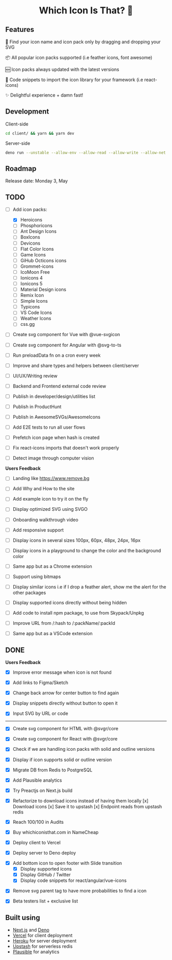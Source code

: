 <div align="center">
  <h1>Which Icon Is That? 🤔</h1>
</div>

## Features

🔎 Find your icon name and icon pack only by dragging and dropping your SVG

📦 All popular icon packs supported (i.e feather icons, font awesome)

🆕 Icon packs always updated with the latest versions

📎 Code snippets to import the icon library for your framework (i.e react-icons)

✨ Delightful experience + damn fast!

## Development

Client-side

```bash
cd client/ && yarn && yarn dev
```

Server-side

```bash
deno run --unstable --allow-env --allow-read --allow-write --allow-net ./server/app.ts
```

## Roadmap

Release date: Monday 3, May

## TODO

- [ ] Add icon packs:

  - [x] Heroicons
  - [ ] Phosphoricons
  - [ ] Ant Design Icons
  - [ ] BoxIcons
  - [ ] Devicons
  - [ ] Flat Color Icons
  - [ ] Game Icons
  - [ ] GiHub Octicons icons
  - [ ] Grommet-icons
  - [ ] IcoMoon Free
  - [ ] Ionicons 4
  - [ ] Ionicons 5
  - [ ] Material Design icons
  - [ ] Remix Icon
  - [ ] Simple Icons
  - [ ] Typicons
  - [ ] VS Code Icons
  - [ ] Weather Icons
  - [ ] css.gg

* [ ] Create svg component for Vue with @vue-svgicon

* [ ] Create svg component for Angular with @svg-to-ts

* [ ] Run preloadData fn on a cron every week

- [ ] Improve and share types and helpers between client/server

* [ ] UI/UX/Writing review

- [ ] Backend and Frontend external code review

* [ ] Publish in developer/design/utilities list

- [ ] Publish in ProductHunt

* [ ] Publish in AwesomeSVGs/AwesomeIcons

- [ ] Add E2E tests to run all user flows

* [ ] Prefetch icon page when hash is created

* [ ] Fix react-icons imports that doesn't work properly

- [ ] Detect image through computer vision

**Users Feedback**

- [ ] Landing like https://www.remove.bg

* [ ] Add Why and How to the site

- [ ] Add example icon to try it on the fly

* [ ] Display optimized SVG using SVGO

- [ ] Onboarding walkthrough video

* [ ] Add responsive support

- [ ] Display icons in several sizes 100px, 60px, 48px, 24px, 16px

* [ ] Display icons in a playground to change the color and the background color

- [ ] Same app but as a Chrome extension

* [ ] Support using bitmaps

- [ ] Display similar icons i.e if I drop a feather alert, show me the alert for the other packages

* [ ] Display supported icons directly without being hidden

- [ ] Add code to install npm package, to use from Skypack/Unpkg

* [ ] Improve URL from /:hash to /:packName/:packId

- [ ] Same app but as a VSCode extension

## DONE

**Users Feedback**

- [x] Improve error message when icon is not found

* [x] Add links to Figma/Sketch

- [x] Change back arrow for center button to find again

* [x] Display snippets directly without button to open it

- [x] Input SVG by URL or code

---

- [x] Create svg component for HTML with @svgr/core

* [x] Create svg component for React with @svgr/core

- [x] Check if we are handling icon packs with solid and outline versions

* [x] Display if icon supports solid or outline version

- [x] Migrate DB from Redis to PostgreSQL

* [x] Add Plausible analytics

- [x] Try Preactjs on Next.js build

* [x] Refactorize to download icons instead of having them locally
      [x] Download icons
      [x] Save it to upstash
      [x] Endpoint reads from upstash redis

- [x] Reach 100/100 in Audits

* [x] Buy whichiconisthat.com in NameCheap

- [x] Deploy client to Vercel

* [x] Deploy server to Deno deploy

- [x] Add bottom icon to open footer with Slide transition
  - [x] Display supported icons
  - [x] Display GitHub / Twitter
  - [x] Display code snippets for react/angular/vue-icons

* [x] Remove svg parent tag to have more probabilities to find a icon

- [x] Beta testers list + exclusive list

## Built using

- [Next.js](https://nextjs.org) and [Deno](https://deno.land)
- [Vercel](https://vercel.com) for client deployment
- [Heroku](https://www.heroku.com) for server deployment
- [Upstash](https://upstash.com) for serverless redis
- [Plausible](https://plausible.io) for analytics
